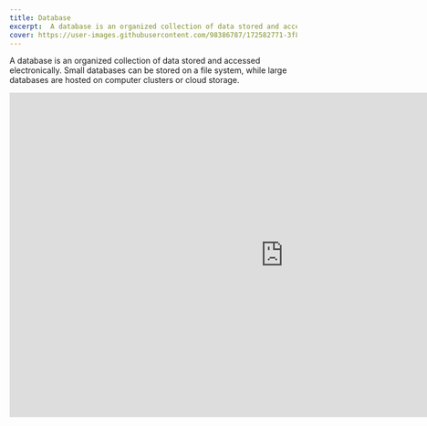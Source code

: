```yaml
---
title: Database
excerpt:  A database is an organized collection of data stored and accessed electronically. Small databases can be stored on a file system, while large databases are hosted on computer clusters or cloud storage
cover: https://user-images.githubusercontent.com/98386787/172582771-3f8dd688-6d11-48e4-b52b-b13a586c698b.jpeg
---
```


 A database is an organized collection of data stored and accessed electronically. Small databases can be stored on a file system, while large databases are hosted on computer clusters or cloud storage. 

<iframe src="https://docs.google.com/presentation/d/e/2PACX-1vSBt_XLrwq2sHFNuWq8smL273IiQ0x9mpMtm1O6h4IiKAkHL6ICzk1Sb9eI1ISVvfRoLmf9-6tyUD1I/embed?start=false&loop=false&delayms=3000" frameborder="0" width="960" height="569" allowFullScreen="true" mozAllowFullScreen="true" webkitAllowFullScreen="true"></iframe>
